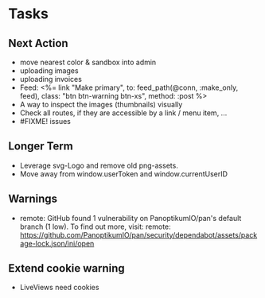 # Tasks

## Next Action

* move nearest color & sandbox into admin
* uploading images
* uploading invoices
* Feed:    <%= link "Make primary", to: feed_path(@conn, :make_only, feed),
                                    class: "btn btn-warning btn-xs",
                                    method: :post %>
* A way to inspect the images (thumbnails) visually
* Check all routes, if they are accessible by a link / menu item, ...
* #FIXME! issues

## Longer Term

* Leverage svg-Logo and remove old png-assets.
* Move away from window.userToken and window.currentUserID

## Warnings

* remote: GitHub found 1 vulnerability on PanoptikumIO/pan's default branch (1 low). To find out more, visit:
  remote:  <https://github.com/PanoptikumIO/pan/security/dependabot/assets/package-lock.json/ini/open>

## Extend cookie warning

* LiveViews need cookies
